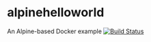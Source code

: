# alpinehelloworld
An Alpine-based Docker example
[![Build Status](http://192.168.56.5/buildStatus/icon?job=alpinehelloworld)](http://192.168.56.5/job/alpinehelloworld/)
